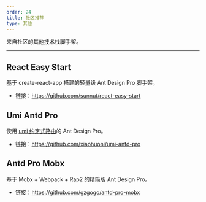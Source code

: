 ```yaml
---
order: 24
title: 社区推荐
type: 其他
---
```


来自社区的其他技术栈脚手架。

---

## React Easy Start

基于 create-react-app 搭建的轻量级 Ant Design Pro 脚手架。

- 链接：https://github.com/sunnut/react-easy-start

## Umi Antd Pro

使用 [umi 约定式路由](https://umijs.org/zh/guide/router.html#%E7%BA%A6%E5%AE%9A%E5%BC%8F%E8%B7%AF%E7%94%B1)的 Ant Design Pro。

- 链接：https://github.com/xiaohuoni/umi-antd-pro

## Antd Pro Mobx

基于 Mobx + Webpack + Rap2 的精简版 Ant Design Pro。

- 链接：https://github.com/gzgogo/antd-pro-mobx
